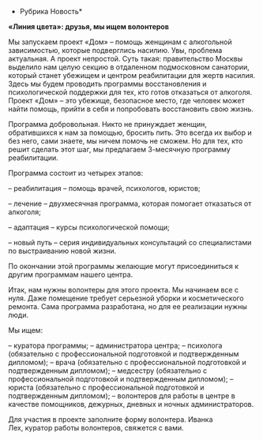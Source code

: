 * Рубрика Новость*

**«Линия цвета»: друзья, мы ищем волонтеров**

Мы запускаем проект «Дом» – помощь женщинам с алкогольной зависимостью, которые подверглись насилию. Увы, проблема актуальная. А проект непростой. Суть такая: правительство Москвы выделило нам целую секцию в отдаленном подмосковном санатории, который станет убежищем и центром реабилитации для жертв насилия. Здесь мы будем проводить программы восстановления и психологической поддержки для тех, кто готов отказаться от алкоголя. Проект «Дом» – это убежище, безопасное место, где человек может найти помощь, прийти в себя и попробовать восстановить свою жизнь.

Программа добровольная. Никто не принуждает женщин, обратившихся к нам за помощью, бросить пить. Это всегда их выбор и без него, сами знаете, мы ничем помочь не сможем. Но для тех, кто решит сделать этот шаг, мы предлагаем 3-месячную программу реабилитации. 

Программа состоит из четырех этапов:

– реабилитация – помощь врачей, психологов, юристов;

– лечение – двухмесячная программа, которая помогает отказаться от алкоголя;

– адаптация – курсы психологической помощи;

– новый путь – серия индивидуальных консультаций со специалистами по выстраиванию новой жизни.

По окончании этой программы желающие могут присоединиться к другим программам нашего центра.

Итак, нам нужны волонтеры для этого проекта.
Мы начинаем все с нуля. Даже помещение требует серьезной уборки и косметического ремонта. Сама программа разработана, но для ее реализации нужны люди.

Мы ищем:

– куратора программы;
– администратора центра;
– психолога (обязательно с профессиональной подготовкой и подтвержденным дипломом);
– врача (обязательно с профессиональной подготовкой и подтвержденным дипломом);
– медсестру (обязательно с профессиональной подготовкой и подтвержденным дипломом);
– юриста (обязательно с профессиональной подготовкой и подтвержденным дипломом);
– волонтеров для работы в центре в качестве помощников, дежурных, дневных и ночных администраторов.

Для участия в проекте заполните форму волонтера. Иванка Лех, куратор работы волонтеров, свяжется с вами.
